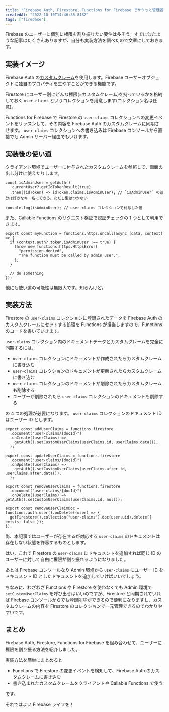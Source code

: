 ```yaml
---
title: "Firebase Auth, Firestore, Functions for Firebase でサクッと管理者権限を割り振る"
createdAt: "2022-10-10T14:46:35.818Z"
tags: ["firebase"]
---
```


Firebase のユーザーに個別に権限を割り振りたい要件は多そう。すでに似たような記事はたくさんありますが、自分も実装方法を調べたので文章にしておきます。

## 実装イメージ

Firebase Auth の[カスタムクレーム](https://firebase.google.com/docs/auth/admin/custom-claims?hl=ja)を使用します。Firebase ユーザーオブジェクトに独自のプロパティを生やすことができる機能です。

Firestore にユーザー別にどんな権限(=カスタムクレーム)を持っているかを格納しておく `user-claims` というコレクションを用意します(コレクション名は任意)。

Functions for Firebase で Firestore の `user-claims` コレクションへの変更イベントをリッスンして、その内容を Firebase Auth のカスタムクレームに同期させます。 `user-claims` コレクションへの書き込みは Firebase コンソールから直接でも Admin サーバー経由でもいけます。

## 実装後の使い道

クライアント環境でユーザーに付与されたカスタムクレームを参照して、画面の出し分けに使えたりします。

```tsx
const isAdminUser = getAuth()
  .currentUser?.getIdTokenResult(true)
  .then((idToken) => idToken.claims.isAdminUser); // `isAdminUser` の部分は好きなキー名にできる。ただし型はつかない

console.log(isAdminUser); // user-claims コレクションで付与した値
```

また、Callable Functions のリクエスト検証で認証チェックの 1 つとして利用できます。

```tsx
export const myFunction = functions.https.onCall(async (data, context) => {
  if (context.auth?.token.isAdminUser !== true) {
    throw new functions.https.HttpsError(
      "permission-denied",
      "The function must be called by admin user.",
    );
  }

  // do something
});
```

他にも使い道の可能性は無限大です。知らんけど。

## 実装方法

Firestore の `user-claims` コレクションに登録されたデータを Firebase Auth のカスタムクレームにセットする処理を Functions が担当しますので、Functions のコードを書いていきます。

`user-claims` コレクション内のドキュメントデータとカスタムクレームを完全に同期するには、

- `user-claims` コレクションにドキュメントが作成されたらカスタムクレームに書き込む
- `user-claims` コレクションのドキュメントが更新されたらカスタムクレームに書き込む
- `user-claims` コレクションのドキュメントが削除されたらカスタムクレームも削除する
- ユーザーが削除されたら `user-claims` コレクションのドキュメントも削除する

の 4 つの処理が必要になります。 `user-claims` コレクションのドキュメント ID はユーザー ID とします。

```tsx
export const addUserClaims = functions.firestore
  .document("user-claims/{docId}")
  .onCreate((userClaims) =>
    getAuth().setCustomUserClaims(userClaims.id, userClaims.data()),
  );

export const updateUserClaims = functions.firestore
  .document("user-claims/{docId}")
  .onUpdate((userClaims) =>
    getAuth().setCustomUserClaims(userClaims.after.id, userClaims.after.data()),
  );

export const removeUserClaims = functions.firestore
  .document("user-claims/{docId}")
  .onDelete((userClaims) => getAuth().setCustomUserClaims(userClaims.id, null));

export const removeUserClaimDoc = functions.auth.user().onDelete((user) => {
  getFirestore().collection("user-claims").doc(user.uid).delete({ exists: false });
});
```

尚、本記事ではユーザーが存在するが対応する `user-claims` のドキュメントは存在しない状態を許容するものとします。

はい、これで Firestore の `user-claims` にドキュメントを追加すれば同じ ID のユーザーに対して自由に権限が割り振れるようになりました。

あとは Firebase コンソールなり Admin 環境から `user-claims` にユーザー ID をドキュメント ID としたドキュメントを追加していけばいいでしょう。

ちなみに、わざわざ Functions や Firestore を使わなくても Admin 環境で `setCustomUserClaims` を呼び出せばいいのですが、Firestore と同期されていれば Firebase コンソールからでも登録削除ができるので便利になりますし、カスタムクレームの内容を Firestore のコレクションで一元管理できるのでわかりやすいです。

## まとめ

Firebase Auth, Firestore, Functions for Firebase を組み合わせて、ユーザーに権限を割り振る方法を紹介しました。

実装方法を簡単にまとめると

- Functions で Firestore の変更イベントを検知して、Firebase Auth のカスタムクレームに書き込む
- 書き込まれたカスタムクレームをクライアントや Callable Functions で使う

です。

それではよい Firebase ライフを！
